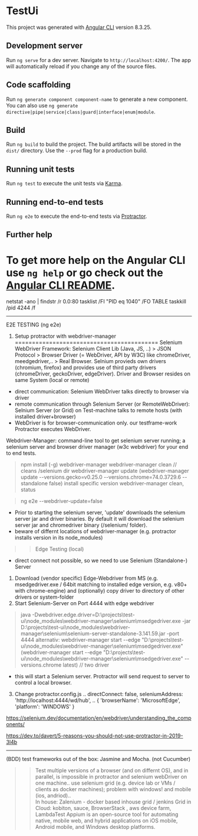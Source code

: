 # TestUi

This project was generated with [Angular CLI](https://github.com/angular/angular-cli) version 8.3.25.

## Development server

Run `ng serve` for a dev server. Navigate to `http://localhost:4200/`. The app will automatically reload if you change any of the source files.

## Code scaffolding

Run `ng generate component component-name` to generate a new component. You can also use `ng generate directive|pipe|service|class|guard|interface|enum|module`.

## Build

Run `ng build` to build the project. The build artifacts will be stored in the `dist/` directory. Use the `--prod` flag for a production build.

## Running unit tests

Run `ng test` to execute the unit tests via [Karma](https://karma-runner.github.io).

## Running end-to-end tests

Run `ng e2e` to execute the end-to-end tests via [Protractor](http://www.protractortest.org/).

## Further help

To get more help on the Angular CLI use `ng help` or go check out the [Angular CLI README](https://github.com/angular/angular-cli/blob/master/README.md).
=======
 


netstat -ano | findstr /r 0.0:80
tasklist /FI "PID eq 1040" /FO TABLE
taskkill /pid 4244 /f

------------------------
E2E TESTING (ng e2e)

1) Setup protractor with webdriver-manager
==========================================
Selenium WebDriver Framework: Selenium Client Lib (Java, JS, ..) > JSON Protocol > Browser Driver (= WebDriver, API by W3C) like chromeDriver, meedgedriver,.. > Real Browser. Selnium provieds own drivers (chromium, firefox) and provides use of third party drivers (chromeDriver, geckoDriver, edgeDriver). Driver and Browser resides on same System (local or remote)
- direct communication: Selenium WebDriver talks directly to browser via driver
- remote communication through Selenium Server (or RemoteWebDriver): Selnium Server (or Grid) on Test-machine talks to remote hosts (with installed driver+browser)
- WebDriver is for browser-communication only. our testframe-work Protractor executes WebDriver.

Webdriver-Manager: command-line tool to get selenium server running; a selenium server and browser driver manager (w3c webdriver) for your end to end tests. 

> npm install (-g) webdriver-manager
> webdriver-manager clean // cleans /selenium dir
> webdriver-manager update
> (webdriver-manager update --versions.gecko=v0.25.0 --versions.chrome=74.0.3729.6  --standalone false) install specific version
> webdriver-manager clean, status

> ng e2e --webdriver-update=false




- Prior to starting the selenium server, 'update' downloads the selenium server jar and driver binaries. By default it will download the selenium server jar and chromedriver binary (/selenium/ folder).
- beware of differnt locations of webdriver-manager (e.g. protractor installs version in its node_modules)

>> Edge Testing (local)
- direct connect not possible, so we need to use Selenium (Standalone-) Server
1) Download (vendor specific) Edge-Webdriver from MS (e.g. msedgedriver.exe / 64bit matching to installed edge version, e.g. v80+ with chrome-engine) and (optionally) copy driver to directory of other drivers or system-folder
2) Start Selenium-Server on Port 4444 with edge webdriver

> java -Dwebdriver.edge.driver=D:\\projects\\test-ui\\node_modules\\webdriver-manager\\selenium\\msedgedriver.exe -jar D:\\projects\\test-ui\\node_modules\\webdriver-manager\\selenium\\selenium-server-standalone-3.141.59.jar -port 4444
alternativ:
> webdriver-manager start --edge "D:\projects\test-ui\node_modules\webdriver-manager\selenium\msedgedriver.exe"
> (webdriver-manager start --edge "D:\projects\test-ui\node_modules\webdriver-manager\selenium\msedgedriver.exe" --versions.chrome latest) // two driver

- this will start a Selenium server. Protractor will send request to server to control a local browser.

3) Change protractor.config.js
  ..
  directConnect: false,
  seleniumAddress: 'http://localhost:4444/wd/hub',
  ..
  {
       'browserName': 'MicrosoftEdge',
       'platform': 'WINDOWS'
  }


 

https://selenium.dev/documentation/en/webdriver/understanding_the_components/

https://dev.to/davert/5-reasons-you-should-not-use-protractor-in-2019-3l4b



--------

 (BDD) test frameworks out of the box: Jasmine and Mocha. (not Cucumber)

 >> Test multiple versions of a browser (and on differnt OS), and in parallel, is impossible in protractor and selenium webDriver on one machine..
 >> use selenium grid (e.g. device lab or VMs / clients as docker machines); problem with windows! and mobile (ios, andriod)..  
 >> In house: Zalenium - docker based inhouse grid / jenkins
 >>  Grid in Cloud:   kobiton, sauce, BrowserStack , aws device farm, LambdaTest
 >> Appium is an open-source tool for automating native, mobile web, and hybrid applications on iOS mobile, Android mobile, and Windows desktop platforms.
